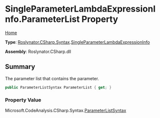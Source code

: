 # SingleParameterLambdaExpressionInfo\.ParameterList Property

[Home](../../../../../README.md)

**Type**: [Roslynator.CSharp.Syntax](../../README.md)\.[SingleParameterLambdaExpressionInfo](../README.md)

**Assembly**: Roslynator\.CSharp\.dll

## Summary

The parameter list that contains the parameter\.

```csharp
public ParameterListSyntax ParameterList { get; }
```

### Property Value

Microsoft\.CodeAnalysis\.CSharp\.Syntax\.[ParameterListSyntax](https://docs.microsoft.com/en-us/dotnet/api/microsoft.codeanalysis.csharp.syntax.parameterlistsyntax)


